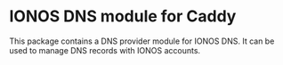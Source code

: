 # IONOS DNS module for Caddy

This package contains a DNS provider module for IONOS DNS. It can be used to
manage DNS records with IONOS accounts.


